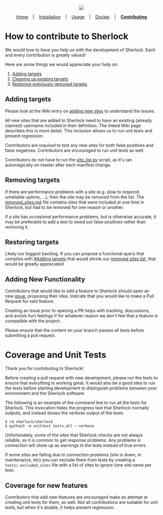 <p align=center>
  <br>
  <a href="https://sherlock-project.github.io/" target="_blank"><img src="https://user-images.githubusercontent.com/27065646/53551960-ae4dff80-3b3a-11e9-9075-cef786c69364.png"/></a>
  <br>
</p>

<p align="center">
  <a href="https://github.com/sherlock-project/sherlock">Home</a>
  &nbsp;&nbsp;&nbsp;|&nbsp;&nbsp;&nbsp;
  <a href="https://github.com/sherlock-project/sherlock#installation">Installation</a>
  &nbsp;&nbsp;&nbsp;|&nbsp;&nbsp;&nbsp;
  <a href="https://github.com/sherlock-project/sherlock#usage">Usage</a>
  &nbsp;&nbsp;&nbsp;|&nbsp;&nbsp;&nbsp;
  <a href="https://github.com/sherlock-project/sherlock/docs/install.md#docker">Docker</a>
  &nbsp;&nbsp;&nbsp;|&nbsp;&nbsp;&nbsp;
  <strong><a href="https://github.com/sherlock-project/sherlock/docs/CONTRIBUTING.md">Contributing</a></strong>
</p>

# How to contribute to Sherlock

We would love to have you help us with the development of Sherlock. Each and every contribution is greatly valued!

Here are some things we would appreciate your help on:
1. [Adding targets](#adding-targets)
1. [Cleaning up existing targets](#removing-targets)
1. [Restoring previously removed targets](#restoring-targets)

## Adding targets

Please look at the Wiki entry on [adding new sites][wiki_new_sites] to understand the issues.

All new sites that are added to Sherlock need to have an existing (already claimed) username included in their definition. The linked Wiki page describes this in more detail. This inclusion allows us to run unit tests and prevent regression.

Contributors are *required* to test any new sites for both false positives and false negatives. Contributors are *encouraged* to run unit tests as well.

Contributors do not have to run the [site_list.py](/site_list.py) script, as it's ran automagically on master after each manifest change.

## Removing targets

If there are performance problems with a site (e.g. slow to respond, unreliable uptime, ...), then
the site may be removed from the list. The [removed_sites.md][file_removed_md] file contains sites that were included at one time in Sherlock, but had to be removed for one reason or another.

If a site has *occasional* performance problems, but is otherwise accurate, it may be preferable to add a test to weed out false positives rather than removing it.

## Restoring targets

Likely our biggest backlog. If you can propose a functional query that complies with [#Adding targets](#adding-targets) that would shrink our [removed sites list][file_removed_md], that would be greatly appreciated.

## Adding New Functionality

Contributors that would like to add a feature to Sherlock should open an new [issue][issues_new], proposing their idea. Indicate that you would like to make a Pull Request for said feature.

Creating an Issue prior to opening a PR helps with tracking, discussions, and avoids hurt feelings if for whatever reason we don't feel that a feature is compatible with the project.

Please ensure that the content on your branch passes all tests before submitting a pull request.

# Coverage and Unit Tests

Thank you for contributing to Sherlock!

Before creating a pull request with new development, please run the tests
to ensure that everything is working great.  It would also be a good idea to run the tests
before starting development to distinguish problems between your
environment and the Sherlock software.

The following is an example of the command line to run all the tests for
Sherlock.  This invocation hides the progress text that Sherlock normally
outputs, and instead shows the verbose output of the tests.

```console
$ cd sherlock/sherlock
$ python3 -m unittest tests.all --verbose
```

Unfortunately, some of the sites that Sherlock checks are not always reliable, so it is common
to get response problems.  Any problems in connection will show up as warnings in the tests instead of true errors.

If some sites are failing due to connection problems (site is down, in maintenance, etc) you can exclude them from tests by creating a `tests/.excluded_sites` file with a list of sites to ignore (one site name per line).

## Coverage for new features

Contributors that add new features are *encouraged* make an attempt at creating unit tests for them, as well. Not all contributions are suitable for unit tests, but when it's doable, it helps prevent regression.

<!-- Reference Links -->

[wiki_new_sites]: https://github.com/sherlock-project/sherlock/wiki/Adding-Sites-To-Sherlock
[file_removed_md]: /removed_sites.md
[issues_new]: https://github.com/sherlock-project/sherlock/issues/new/choose